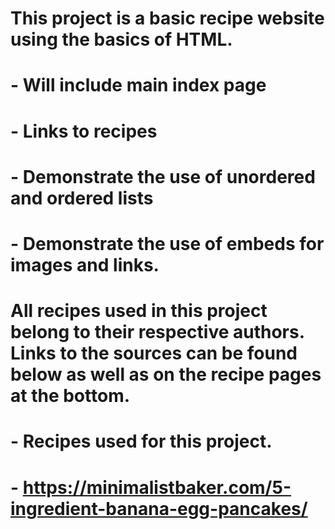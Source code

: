 # This project is a basic recipe website using the basics of HTML.
#   - Will include main index page
#   - Links to recipes
#   - Demonstrate the use of unordered and ordered lists
#   - Demonstrate the use of embeds for images and links. 
#
# All recipes used in this project belong to their respective authors. Links to the sources can be found below as well as on the recipe pages at the bottom. 
#   - Recipes used for this project.
#       - https://minimalistbaker.com/5-ingredient-banana-egg-pancakes/
#
#
#
#
#
#
#
#
#
